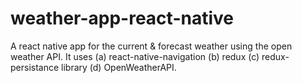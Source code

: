 # weather-app-react-native
A react native app for the current &amp; forecast weather using the open weather API.
It uses 
      (a) react-native-navigation
      (b) redux
      (c) redux-persistance library
      (d) OpenWeatherAPI.
     
